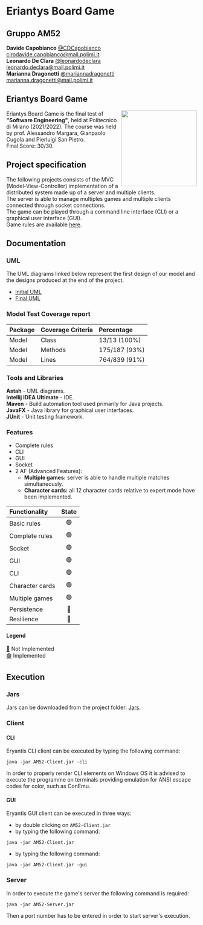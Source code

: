 # Eriantys Board Game
## Gruppo AM52
**Davide Capobianco** [@CDCapobianco](https://github.com/CDCapobianco) <br> cirodavide.capobianco@mail.polimi.it <br>
**Leonardo De Clara** [@leonardodeclara](https://github.com/leonardodeclara) <br> leonardo.declara@mail.polimi.it <br>
**Marianna Dragonetti** [@mariannadragonetti](https://github.com/mariannadragonetti) <br>marianna.dragonetti@mail.polimi.it

## Eriantys Board Game
<img src="https://www.craniocreations.it/wp-content/uploads/2021/06/Eriantys_scatolaFrontombra.png" width=200px height=200px align="right"/>

Eriantys Board Game is the final test of **"Software Engineering"**, held at Politecnico di Milano (2021/2022). The course was held by prof. Alessandro Margara, Gianpaolo Cugola and Pierluigi San Pietro.<br>
Final Score: 30/30. <br> 


## Project specification
The following projects consists of the MVC (Model-View-Controller) implementation of a distributed system made up of a server and multiple clients.<br>
The server is able to manage multiples games and multiple clients connected through socket connections. <br>
The game can be played through a command line interface (CLI) or a graphical user interface (GUI). <br>
Game rules are available [here](https://craniointernational.com/2021/wp-content/uploads/2021/06/Eriantys_rules_small.pdf).<br>


## Documentation

### UML
The UML diagrams linked below represent the first design of our model and the designs produced at the end of the project.
- [Initial UML](https://github.com/leonardodeclara/ingsw2022-AM52/blob/master/deliverables/Initial_model_UML.png)
- [Final UML](https://github.com/leonardodeclara/ingsw2022-AM52/tree/master/deliverables/Final%20UML)


### Model Test Coverage report

| Package |Coverage Criteria | Percentage |
|:-----------------------|:------------------|:------------------|
| Model | Class | 13/13 (100%)
| Model | Methods | 175/187 (93%)
| Model | Lines | 764/839 (91%)

### Tools and Libraries
**Astah** - UML diagrams.<br>
**Intellij IDEA Ultimate** - IDE. <br>
**Maven** - Build automation tool used primarily for Java projects.<br>
**JavaFX** - Java library for graphical user interfaces.<br>
**JUnit** - Unit testing framework.<br>


### Features
- Complete rules
- CLI
- GUI
- Socket
- 2 AF (Advanced Features):
    - __Multiple games:__ server is able to handle multiple matches simultaneously.
    - __Character cards:__ all 12 character cards relative to expert mode have been implemented.


| Functionality    |                       State                        |
|:-----------------|:--------------------------------------------------:|
| Basic rules      | 🟢 |
| Complete rules   | 🟢 |
| Socket           | 🟢 |
| GUI              | 🟢 |
| CLI              | 🟢 |
| Character cards  | 🟢 |
| Multiple games   | 🟢 |
| Persistence      | 🔴 |
| Resilience       | 🔴 |

#### Legend
[🔴]() Not Implemented <br>
[🟢]() Implemented

## Execution

### Jars
Jars can be downloaded from the project folder: [Jars](https://github.com/leonardodeclara/ingsw2022-AM52/tree/master/deliverables/jars).

### Client

#### CLI
Eryantis CLI client can be executed by typing the following command:
```
java -jar AM52-Client.jar -cli
```
In order to properly render CLI elements on Windows OS it is advised to execute the programme on terminals providing emulation for ANSI escape codes for color, such as ConEmu. 

#### GUI
Eryantis GUI client can be executed in three ways:

- by double clicking on  ```AM52-Client.jar```
- by typing the following command:
```
java -jar AM52-Client.jar
```
- by typing the following command:
```
java -jar AM52-Client.jar -gui
```
### Server
In order to execute the game's server the following command is required:
```
java -jar AM52-Server.jar 
```
Then a port number has to be entered in order to start server's execution.
